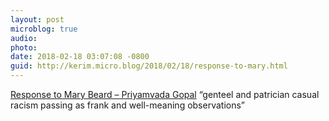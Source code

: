 ```yaml
---
layout: post
microblog: true
audio: 
photo: 
date: 2018-02-18 03:07:08 -0800
guid: http://kerim.micro.blog/2018/02/18/response-to-mary.html
---
```

[Response to Mary Beard – Priyamvada Gopal](https://medium.com/@zen.catgirl/response-to-mary-beard-91a6cf2f53b6) “genteel and patrician casual racism passing as frank and well-meaning observations”
